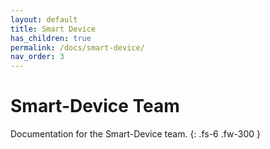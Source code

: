 ```yaml
---
layout: default
title: Smart Device
has_children: true
permalink: /docs/smart-device/
nav_order: 3
---
```


# Smart-Device Team

Documentation for the Smart-Device team.
{: .fs-6 .fw-300 }
